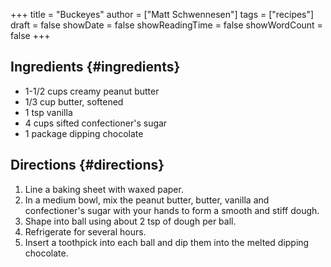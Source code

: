 +++
title = "Buckeyes"
author = ["Matt Schwennesen"]
tags = ["recipes"]
draft = false
showDate = false
showReadingTime = false
showWordCount = false
+++

## Ingredients {#ingredients}

-   1-1/2 cups creamy peanut butter
-   1/3 cup butter, softened
-   1 tsp vanilla
-   4 cups sifted confectioner's sugar
-   1 package dipping chocolate


## Directions {#directions}

1.  Line a baking sheet with waxed paper.
2.  In a medium bowl, mix the peanut butter, butter, vanilla and confectioner's
    sugar with your hands to form a smooth and stiff dough.
3.  Shape into ball using about 2 tsp of dough per ball.
4.  Refrigerate for several hours.
5.  Insert a toothpick into each ball and dip them into the melted dipping
    chocolate.
